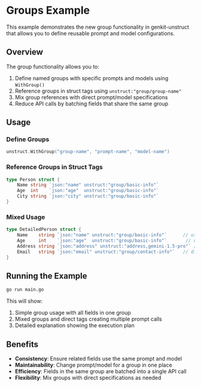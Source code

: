 # Groups Example

This example demonstrates the new group functionality in genkit-unstruct that allows you to define reusable prompt and model configurations.

## Overview

The group functionality allows you to:

1. Define named groups with specific prompts and models using `WithGroup()`
2. Reference groups in struct tags using `unstruct:"group/group-name"`
3. Mix group references with direct prompt/model specifications
4. Reduce API calls by batching fields that share the same group

## Usage

### Define Groups

```go
unstruct.WithGroup("group-name", "prompt-name", "model-name")
```

### Reference Groups in Struct Tags

```go
type Person struct {
    Name string `json:"name" unstruct:"group/basic-info"`
    Age  int    `json:"age"  unstruct:"group/basic-info"`
    City string `json:"city" unstruct:"group/basic-info"`
}
```

### Mixed Usage

```go
type DetailedPerson struct {
    Name    string `json:"name" unstruct:"group/basic-info"`      // uses group
    Age     int    `json:"age"  unstruct:"group/basic-info"`       // uses group
    Address string `json:"address" unstruct:"address,gemini-1.5-pro"` // direct specification
    Email   string `json:"email" unstruct:"group/contact-info"`   // different group
}
```

## Running the Example

```bash
go run main.go
```

This will show:
1. Simple group usage with all fields in one group
2. Mixed groups and direct tags creating multiple prompt calls  
3. Detailed explanation showing the execution plan

## Benefits

- **Consistency**: Ensure related fields use the same prompt and model
- **Maintainability**: Change prompt/model for a group in one place
- **Efficiency**: Fields in the same group are batched into a single API call
- **Flexibility**: Mix groups with direct specifications as needed
